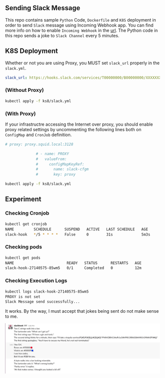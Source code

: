 ## Sending Slack Message 

This repo contains sample ```Python``` Code, ```Dockerfile``` and ```K8S``` deployment in order to send ```Slack``` message using Incoming Webhook app. You can find more info on how to enable ```Incoming Webhook``` in the [url](https://api.slack.com/messaging/webhooks). The Python code in this repo sends a joke to ```Slack Channel``` every 5 minutes.




## K8S Deployment
Whether or not you are using Proxy, you MUST set ```slack_url``` properly in the ```slack.yml```.

```yaml
slack_url: https://hooks.slack.com/services/T00000000/B00000000/XXXXXXXXXXXXXXXXXXXXXXXX
```


### (Without Proxy)
```bash
kubectl apply -f ks8/slack.yml
```

### (With Proxy)

If your infrastructre accessing the Internet over proxy, you should enable proxy related settings by uncommenting the following lines both on ```ConfigMap``` and ```CronJob``` definition.


```yaml
# proxy: proxy.squid.local:3128
```

```yaml
              # - name: PROXY
              #   valueFrom:
              #     configMapKeyRef:
              #       name: slack-cfgm
              #       key: proxy      
```

```bash
kubectl apply -f ks8/slack.yml
```


## Experiment

### Checking Cronjob

```bash
kubectl get cronjob
NAME         SCHEDULE      SUSPEND   ACTIVE   LAST SCHEDULE   AGE
slack-hook   */5 * * * *   False     0        31s             5m3s
```

### Checking pods 

```bash
kubectl get pods 
NAME                        READY   STATUS      RESTARTS   AGE
slack-hook-27140575-85wm5   0/1     Completed   0          12m
```

### Checking Execution Logs

```bash
kubectl logs slack-hook-27140575-85wm5 
PROXY is not set
Slack Message send successfully...
```


It works. By the way, I must accept that jokes being sent do not make sense to me.

![Slack](img/slackwebhook_exp1.png)

